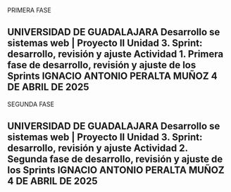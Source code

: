 PRIMERA FASE

UNIVERSIDAD DE GUADALAJARA
Desarrollo se sistemas web | Proyecto II
Unidad 3. Sprint: desarrollo, revisión y ajuste
Actividad 1. Primera fase de desarrollo, revisión y ajuste de los Sprints
IGNACIO ANTONIO PERALTA MUÑOZ
4 DE ABRIL DE 2025
---------------------------------------

SEGUNDA FASE

UNIVERSIDAD DE GUADALAJARA
Desarrollo se sistemas web | Proyecto II
Unidad 3. Sprint: desarrollo, revisión y ajuste
Actividad 2. Segunda fase de desarrollo, revisión y ajuste de los Sprints
IGNACIO ANTONIO PERALTA MUÑOZ
4 DE ABRIL DE 2025
---------------------------------------
